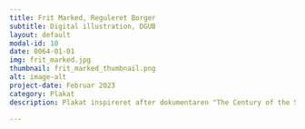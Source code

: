 ```yaml
---
title: Frit Marked, Reguleret Borger
subtitle: Digital illustration, DGUB
layout: default
modal-id: 10
date: 0064-01-01
img: frit_marked.jpg
thumbnail: frit_marked_thumbnail.png
alt: image-alt
project-date: Februar 2023
category: Plakat
description: Plakat inspireret after dokumentaren "The Century of the Self", som fortæller om hvordan reklame-branchen har udviklet sig op gennem 1900-tallet. Jeg lavede den i forbindelse med vores kampagne mod greenwashing i Den Grønne Ungdomsbevægelse, hvor vi havde et fokus om at understrege at reklamer hjernevasker os mere end de tror - det er grunden til at branchen er så stor; den virker.

---
```

